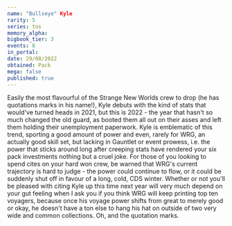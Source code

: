 ```yaml
---
name: "Bullseye" Kyle
rarity: 5
series: tos
memory_alpha:
bigbook_tier: 3
events: 8
in_portal:
date: 29/08/2022
obtained: Pack
mega: false
published: true
---
```


Easily the most flavourful of the Strange New Worlds crew to drop (he has quotations marks in his name!), Kyle debuts with the kind of stats that would've turned heads in 2021, but this is 2022 - the year that hasn't so much changed the old guard, as booted them all out on their asses and left them holding their unemployment paperwork. Kyle is emblematic of this trend, sporting a good amount of power and even, rarely for WRG, an actually good skill set, but lacking in Gauntlet or event prowess, i.e. the power that sticks around long after creeping stats have rendered your six pack investments nothing but a cruel joke. For those of you looking to spend cites on your hard won crew, be warned that WRG's current trajectory is hard to judge - the power could continue to flow, or it could be suddenly shut off in favour of a long, cold, CDS winter. Whether or not you'll be pleased with citing Kyle up this time next year will very much depend on your gut feeling when I ask you if you think WRG will keep printing top ten voyagers, because once his voyage power shifts from great to merely good or okay, he doesn't have a ton else to hang his hat on outside of two very wide and common collections. Oh, and the quotation marks.
